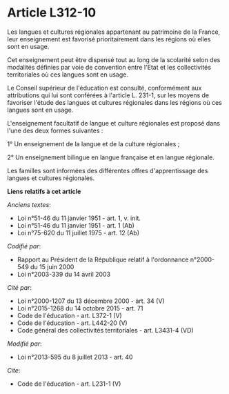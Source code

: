 # Article L312-10

Les langues et cultures régionales appartenant au patrimoine de la France, leur enseignement est favorisé prioritairement
dans les régions où elles sont en usage. 

Cet enseignement peut être dispensé tout au long de la scolarité selon des modalités définies par voie de convention entre
l'Etat et les collectivités territoriales où ces langues sont en usage. 

Le Conseil supérieur de l'éducation est consulté, conformément aux attributions qui lui sont conférées à l'article L. 231-1,
sur les moyens de favoriser l'étude des langues et cultures régionales dans les régions où ces langues sont en usage. 

L'enseignement facultatif de langue et culture régionales est proposé dans l'une des deux formes suivantes : 

1° Un enseignement de la langue et de la culture régionales ; 

2° Un enseignement bilingue en langue française et en langue régionale. 

Les familles sont informées des différentes offres d'apprentissage des langues et cultures régionales.

**Liens relatifs à cet article**

_Anciens textes_:

  - Loi n°51-46 du 11 janvier 1951 - art. 1, v. init.
  - Loi n°51-46 du 11 janvier 1951 - art. 1 (Ab)
  - Loi n°75-620 du 11 juillet 1975 - art. 12 (Ab)

_Codifié par_:

  - Rapport au Président de la République relatif à l'ordonnance n°2000-549 du 15 juin 2000
  - Loi n°2003-339 du 14 avril 2003

_Cité par_:

  - Loi n°2000-1207 du 13 décembre 2000 - art. 34 (V)
  - Loi n°2015-1268 du 14 octobre 2015 - art. 71
  - Code de l'éducation - art. L372-1 (V)
  - Code de l'éducation - art. L442-20 (V)
  - Code général des collectivités territoriales - art. L3431-4 (VD)

_Modifié par_:

  - Loi n°2013-595 du 8 juillet 2013 - art. 40

_Cite_:

  - Code de l'éducation - art. L231-1 (V)
